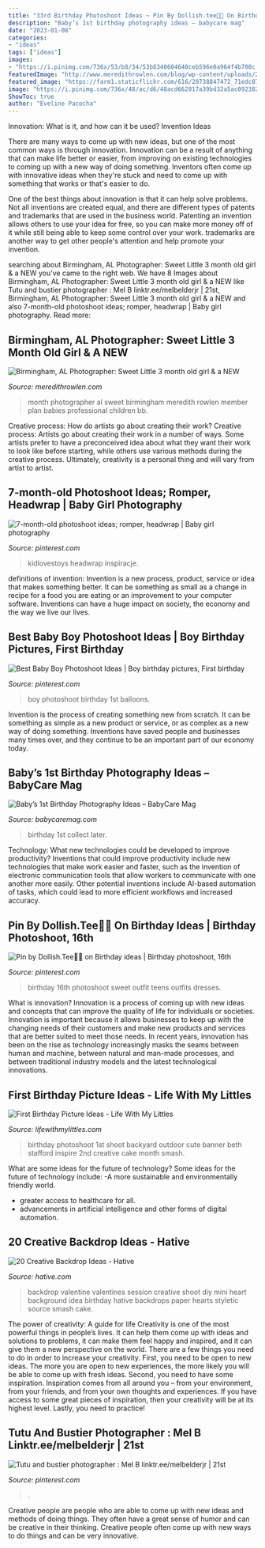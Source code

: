 ```yaml
---
title: "33rd Birthday Photoshoot Ideas ~ Pin By Dollish.tee🦋🌺 On Birthday Ideas"
description: "Baby’s 1st birthday photography ideas – babycare mag"
date: "2023-01-08"
categories:
- "ideas"
tags: ["ideas"]
images:
- "https://i.pinimg.com/736x/53/b8/34/53b8340604640ceb596e0a964f4b708c.jpg"
featuredImage: "http://www.meredithrowlen.com/blog/wp-content/uploads/2011/02/DSC_6220(pp_w729_h920).jpg"
featured_image: "https://farm1.staticflickr.com/616/20738847472_71edc87d1f_c.jpg"
image: "https://i.pinimg.com/736x/48/ac/d6/48acd662817a39bd32a5ac09238251d0.jpg"
ShowToc: true
author: "Eveline Pacocha"
---
```



Innovation: What is it, and how can it be used?
Invention Ideas

There are many ways to come up with new ideas, but one of the most common ways is through innovation. Innovation can be a result of anything that can make life better or easier, from improving on existing technologies to coming up with a new way of doing something. Inventors often come up with innovative ideas when they're stuck and need to come up with something that works or that's easier to do.

One of the best things about innovation is that it can help solve problems. Not all inventions are created equal, and there are different types of patents and trademarks that are used in the business world. Patenting an invention allows others to use your idea for free, so you can make more money off of it while still being able to keep some control over your work. trademarks are another way to get other people's attention and help promote your invention.

	

		
searching about Birmingham, AL Photographer: Sweet Little 3 month old girl &amp; a NEW you've came to the right web. We have 8 Images about Birmingham, AL Photographer: Sweet Little 3 month old girl &amp; a NEW like Tutu and bustier photographer : Mel B linktr.ee/melbelderjr | 21st, Birmingham, AL Photographer: Sweet Little 3 month old girl &amp; a NEW and also 7-month-old photoshoot ideas; romper, headwrap | Baby girl photography. Read more:
		
    
## Birmingham, AL Photographer: Sweet Little 3 Month Old Girl &amp; A NEW

<img loading=lazy src="http://www.meredithrowlen.com/blog/wp-content/uploads/2011/02/DSC_6220(pp_w729_h920).jpg" onerror="this.onerror=null;this.src='https://tse2.mm.bing.net/th?id=OIP.dN6RPC45LcVvRC5lkKkzlgHaJW&amp;pid=15.1';" alt="Birmingham, AL Photographer: Sweet Little 3 month old girl &amp; a NEW">

_Source: meredithrowlen.com_

>month photographer al sweet birmingham meredith rowlen member plan babies professional children bb. 

	

Creative process: How do artists go about creating their work?
Creative process: Artists go about creating their work in a number of ways. Some artists prefer to have a preconceived idea about what they want their work to look like before starting, while others use various methods during the creative process. Ultimately, creativity is a personal thing and will vary from artist to artist.

    
## 7-month-old Photoshoot Ideas; Romper, Headwrap | Baby Girl Photography

<img loading=lazy src="https://i.pinimg.com/736x/21/ac/8d/21ac8ddfb0284f9a7da9b090ddd73b4e.jpg" onerror="this.onerror=null;this.src='https://tse2.mm.bing.net/th?id=OIP.TDkTh3bIX00g5zhCM8YLxgHaLG&amp;pid=15.1';" alt="7-month-old photoshoot ideas; romper, headwrap | Baby girl photography">

_Source: pinterest.com_

>kidlovestoys headwrap inspiracje. 

	

definitions of invention:
Invention is a new process, product, service or idea that makes something better. It can be something as small as a change in recipe for a food you are eating or an improvement to your computer software. Inventions can have a huge impact on society, the economy and the way we live our lives.

    
## Best Baby Boy Photoshoot Ideas | Boy Birthday Pictures, First Birthday

<img loading=lazy src="https://i.pinimg.com/736x/53/b8/34/53b8340604640ceb596e0a964f4b708c.jpg" onerror="this.onerror=null;this.src='https://tse4.mm.bing.net/th?id=OIP.EFKySVuQNJhRT6Kt6icPgAHaLI&amp;pid=15.1';" alt="Best Baby Boy Photoshoot Ideas | Boy birthday pictures, First birthday">

_Source: pinterest.com_

>boy photoshoot birthday 1st balloons. 

	

Invention is the process of creating something new from scratch. It can be something as simple as a new product or service, or as complex as a new way of doing something. Inventions have saved people and businesses many times over, and they continue to be an important part of our economy today.

    
## Baby’s 1st Birthday Photography Ideas – BabyCare Mag

<img loading=lazy src="https://www.babycaremag.com/wp-content/uploads/2017/11/60df89d85ac4eabb6528322c9fdb0660.jpg" onerror="this.onerror=null;this.src='https://tse1.mm.bing.net/th?id=OIP.v5rCstDd55MgRcXQWX-IPAHaLH&amp;pid=15.1';" alt="Baby’s 1st Birthday Photography Ideas – BabyCare Mag">

_Source: babycaremag.com_

>birthday 1st collect later. 

	

Technology: What new technologies could be developed to improve productivity?
Inventions that could improve productivity include new technologies that make work easier and faster, such as the invention of electronic communication tools that allow workers to communicate with one another more easily. Other potential inventions include AI-based automation of tasks, which could lead to more efficient workflows and increased accuracy.

    
## Pin By Dollish.Tee🦋🌺 On Birthday Ideas | Birthday Photoshoot, 16th

<img loading=lazy src="https://i.pinimg.com/736x/e7/9f/d4/e79fd4ffcc9bfa2257e342e3ec45cb12.jpg" onerror="this.onerror=null;this.src='https://tse1.mm.bing.net/th?id=OIP.9GFX5hVNFp97lANxU5JoMwHaLc&amp;pid=15.1';" alt="Pin by Dollish.Tee🦋🌺 on Birthday ideas | Birthday photoshoot, 16th">

_Source: pinterest.com_

>birthday 16th photoshoot sweet outfit teens outfits dresses. 

	

What is innovation?
Innovation is a process of coming up with new ideas and concepts that can improve the quality of life for individuals or societies. Innovation is important because it allows businesses to keep up with the changing needs of their customers and make new products and services that are better suited to meet those needs. In recent years, innovation has been on the rise as technology increasingly masks the seams between human and machine, between natural and man-made processes, and between traditional industry models and the latest technological innovations.

    
## First Birthday Picture Ideas - Life With My Littles

<img loading=lazy src="https://farm1.staticflickr.com/616/20738847472_71edc87d1f_c.jpg" onerror="this.onerror=null;this.src='https://tse1.mm.bing.net/th?id=OIP.wiu2C95uzcedAEsN3GFD_AHaLH&amp;pid=15.1';" alt="First Birthday Picture Ideas - Life With My Littles">

_Source: lifewithmylittles.com_

>birthday photoshoot 1st shoot backyard outdoor cute banner beth stafford inspire 2nd creative cake month smash. 

	

What are some ideas for the future of technology?
Some ideas for the future of technology include: 
-A more sustainable and environmentally friendly world. 
- greater access to healthcare for all. 
- advancements in artificial intelligence and other forms of digital automation.

    
## 20 Creative Backdrop Ideas - Hative

<img loading=lazy src="https://hative.com/wp-content/uploads/2014/12/backdrop-ideas/10-creative-backdrop-ideas.jpg" onerror="this.onerror=null;this.src='https://tse1.mm.bing.net/th?id=OIP.uNUmSlDfdLBlWMhahRNitgHaLH&amp;pid=15.1';" alt="20 Creative Backdrop Ideas - Hative">

_Source: hative.com_

>backdrop valentine valentines session creative shoot diy mini heart background idea birthday hative backdrops paper hearts styletic source smash cake. 

	

The power of creativity: A guide for life
Creativity is one of the most powerful things in people’s lives. It can help them come up with ideas and solutions to problems, it can make them feel happy and inspired, and it can give them a new perspective on the world.
There are a few things you need to do in order to increase your creativity. First, you need to be open to new ideas. The more you are open to new experiences, the more likely you will be able to come up with fresh ideas. Second, you need to have some inspiration. Inspiration comes from all around you – from your environment, from your friends, and from your own thoughts and experiences. If you have access to some great pieces of inspiration, then your creativity will be at its highest level. Lastly, you need to practice!

    
## Tutu And Bustier Photographer : Mel B Linktr.ee/melbelderjr | 21st

<img loading=lazy src="https://i.pinimg.com/736x/48/ac/d6/48acd662817a39bd32a5ac09238251d0.jpg" onerror="this.onerror=null;this.src='https://tse3.mm.bing.net/th?id=OIP.z1PGBEXuzVecen3mcjsmOgHaLH&amp;pid=15.1';" alt="Tutu and bustier photographer : Mel B linktr.ee/melbelderjr | 21st">

_Source: pinterest.com_

>. 

	

Creative people are people who are able to come up with new ideas and methods of doing things. They often have a great sense of humor and can be creative in their thinking. Creative people often come up with new ways to do things and can be very innovative.

